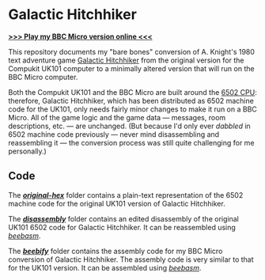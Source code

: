 # Galactic Hitchhiker

[**>>> Play my BBC Micro version online <<<**](http://bbcmicro.co.uk//jsbeeb/play.php?autoboot&disc=https://raw.githubusercontent.com/ahope1/Galactic-Hitchhiker/main/beebify/gh.ssd)

This repository documents my "bare bones" conversion of A. Knight's 1980 text adventure game [Galactic Hitchhiker](https://bluerenga.blog/2021/11/04/galactic-hitchhiker-1980/) from the original version for the Compukit UK101 computer to a minimally altered version that will run on the BBC Micro computer. 

Both the Compukit UK101 and the BBC Micro are built around the [6502 CPU](https://en.wikipedia.org/wiki/MOS_Technology_6502): therefore, Galactic Hitchhiker, which has been distributed as 6502 machine code for the UK101, only needs fairly minor changes to make it run on a BBC Micro. All of the game logic and the game data — messages, room descriptions, etc. — are unchanged.  (But because I'd only ever *dabbled* in 6502 machine code previously — never mind disassembling and reassembling it — the conversion process was still quite challenging for me personally.)

## Code

The [***original-hex***](https://github.com/ahope1/Galactic-Hitchhiker/tree/main/original-hex) folder contains a plain-text representation of the 6502 machine code for the original UK101 version of Galactic Hitchhiker.

The [***disassembly***](https://github.com/ahope1/Galactic-Hitchhiker/tree/main/disassembly) folder contains an edited disassembly of the original UK101 6502 code for Galactic Hitchhiker. It can be reassembled using [*beebasm*](https://github.com/stardot/beebasm).

The [***beebify***](https://github.com/ahope1/Galactic-Hitchhiker/tree/main/beebify) folder contains the assembly code for my BBC Micro conversion of Galactic Hitchhiker. The assembly code is very similar to that for the UK101 version. It can be assembled using [*beebasm*](https://github.com/stardot/beebasm).
